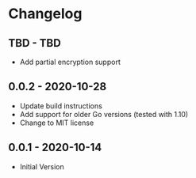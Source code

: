 # Changelog

## TBD - TBD
* Add partial encryption support

## 0.0.2 - 2020-10-28
* Update build instructions
* Add support for older Go versions (tested with 1.10)
* Change to MIT license

## 0.0.1 - 2020-10-14
* Initial Version
